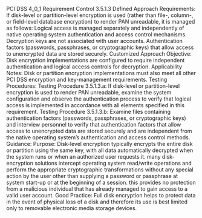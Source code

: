 PCI DSS 4_0_1 Requirement Control 3.5.1.3 Defined Approach Requirements: If disk-level or partition-level encryption is used (rather than file-, column-, or field-level database encryption) to render PAN unreadable, it is managed as follows: Logical access is managed separately and independently of native operating system authentication and access control mechanisms. Decryption keys are not associated with user accounts. Authentication factors (passwords, passphrases, or cryptographic keys) that allow access to unencrypted data are stored securely. Customized Approach Objective: Disk encryption implementations are configured to require independent authentication and logical access controls for decryption. Applicability Notes: Disk or partition encryption implementations must also meet all other PCI DSS encryption and key-management requirements. Testing Procedures: Testing Procedure 3.5.1.3.a: If disk-level or partition-level encryption is used to render PAN unreadable, examine the system configuration and observe the authentication process to verify that logical access is implemented in accordance with all elements specified in this requirement. Testing Procedure 3.5.1.3.b: Examine files containing authentication factors (passwords, passphrases, or cryptographic keys) and interview personnel to verify that authentication factors that allow access to unencrypted data are stored securely and are independent from the native operating system’s authentication and access control methods. Guidance: Purpose: Disk-level encryption typically encrypts the entire disk or partition using the same key, with all data automatically decrypted when the system runs or when an authorized user requests it. many disk-encryption solutions intercept operating system read/write operations and perform the appropriate cryptographic transformations without any special action by the user other than supplying a password or passphrase at system start-up or at the beginning of a session. this provides no protection from a malicious individual that has already managed to gain access to a valid user account. Good Practice: Full disk encryption helps to protect data in the event of physical loss of a disk and therefore its use is best limited only to removable electronic media storage devices.